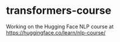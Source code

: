 # transformers-course

Working on the Hugging Face NLP course at https://huggingface.co/learn/nlp-course/